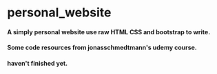 # personal_website
#### A simply personal website use raw HTML CSS and bootstrap to write.
#### Some code resources from jonasschmedtmann's udemy course.
#### haven't finished yet.
